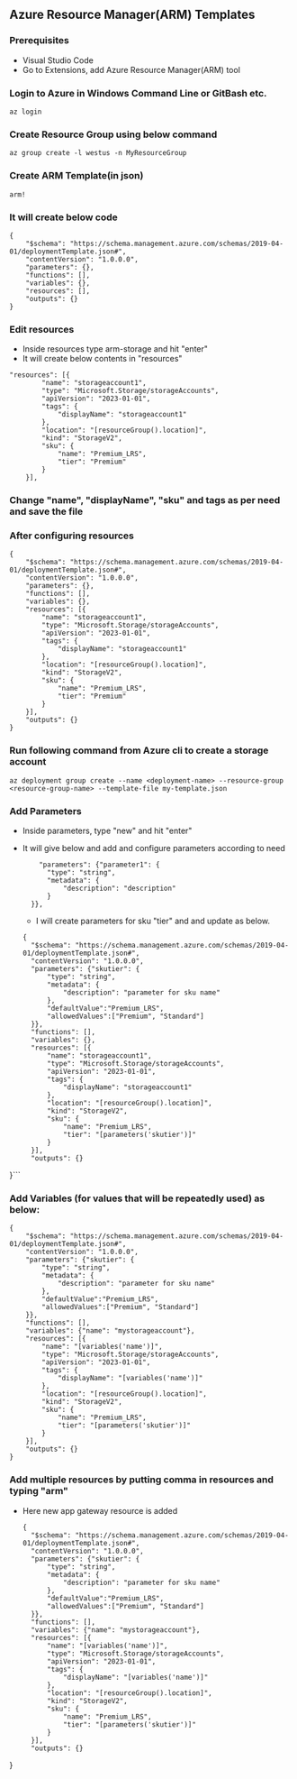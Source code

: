 ## Azure Resource Manager(ARM) Templates

### Prerequisites
- Visual Studio Code
- Go to Extensions, add Azure Resource Manager(ARM) tool

### Login to Azure in Windows Command Line or GitBash etc.
```
az login
```
### Create Resource Group using below command

```
az group create -l westus -n MyResourceGroup
```
### Create ARM Template(in json)
```
arm!
```
### It will create below code
```
{
    "$schema": "https://schema.management.azure.com/schemas/2019-04-01/deploymentTemplate.json#",
    "contentVersion": "1.0.0.0",
    "parameters": {},
    "functions": [],
    "variables": {},
    "resources": [],
    "outputs": {}
}

```

### Edit resources
- Inside resources type arm-storage and hit "enter"
- It will create below contents in "resources"

```
"resources": [{
        "name": "storageaccount1",
        "type": "Microsoft.Storage/storageAccounts",
        "apiVersion": "2023-01-01",
        "tags": {
            "displayName": "storageaccount1"
        },
        "location": "[resourceGroup().location]",
        "kind": "StorageV2",
        "sku": {
            "name": "Premium_LRS",
            "tier": "Premium"
        }
    }],
```
### Change "name", "displayName", "sku" and tags as per need and save the file

### After configuring resources
```
{
    "$schema": "https://schema.management.azure.com/schemas/2019-04-01/deploymentTemplate.json#",
    "contentVersion": "1.0.0.0",
    "parameters": {},
    "functions": [],
    "variables": {},
    "resources": [{
        "name": "storageaccount1",
        "type": "Microsoft.Storage/storageAccounts",
        "apiVersion": "2023-01-01",
        "tags": {
            "displayName": "storageaccount1"
        },
        "location": "[resourceGroup().location]",
        "kind": "StorageV2",
        "sku": {
            "name": "Premium_LRS",
            "tier": "Premium"
        }
    }],
    "outputs": {}
}
```
### Run following command from Azure cli to create a storage account
```
az deployment group create --name <deployment-name> --resource-group <resource-group-name> --template-file my-template.json

```

### Add Parameters
- Inside parameters, type "new" and hit "enter"
- It will give below and add and configure parameters according to need
  ```
      "parameters": {"parameter1": {
        "type": "string",
        "metadata": {
            "description": "description"
        }
    }},

  ```

  - I will create parameters for sku "tier" and and update as below.
  

  ```
  {
    "$schema": "https://schema.management.azure.com/schemas/2019-04-01/deploymentTemplate.json#",
    "contentVersion": "1.0.0.0",
    "parameters": {"skutier": {
        "type": "string",
        "metadata": {
            "description": "parameter for sku name"
        },
        "defaultValue":"Premium_LRS",
        "allowedValues":["Premium", "Standard"]
    }},
    "functions": [],
    "variables": {},
    "resources": [{
        "name": "storageaccount1",
        "type": "Microsoft.Storage/storageAccounts",
        "apiVersion": "2023-01-01",
        "tags": {
            "displayName": "storageaccount1"
        },
        "location": "[resourceGroup().location]",
        "kind": "StorageV2",
        "sku": {
            "name": "Premium_LRS",
            "tier": "[parameters('skutier')]"
        }
    }],
    "outputs": {}
}```

### Add Variables (for values that will be repeatedly used) as below:

```
{
    "$schema": "https://schema.management.azure.com/schemas/2019-04-01/deploymentTemplate.json#",
    "contentVersion": "1.0.0.0",
    "parameters": {"skutier": {
        "type": "string",
        "metadata": {
            "description": "parameter for sku name"
        },
        "defaultValue":"Premium_LRS",
        "allowedValues":["Premium", "Standard"]
    }},
    "functions": [],
    "variables": {"name": "mystorageaccount"},
    "resources": [{
        "name": "[variables('name')]",
        "type": "Microsoft.Storage/storageAccounts",
        "apiVersion": "2023-01-01",
        "tags": {
            "displayName": "[variables('name')]"
        },
        "location": "[resourceGroup().location]",
        "kind": "StorageV2",
        "sku": {
            "name": "Premium_LRS",
            "tier": "[parameters('skutier')]"
        }
    }],
    "outputs": {}
}
```
### Add multiple resources by putting comma in resources and typing "arm"
- Here new app gateway resource is added
  ```
  {
    "$schema": "https://schema.management.azure.com/schemas/2019-04-01/deploymentTemplate.json#",
    "contentVersion": "1.0.0.0",
    "parameters": {"skutier": {
        "type": "string",
        "metadata": {
            "description": "parameter for sku name"
        },
        "defaultValue":"Premium_LRS",
        "allowedValues":["Premium", "Standard"]
    }},
    "functions": [],
    "variables": {"name": "mystorageaccount"},
    "resources": [{
        "name": "[variables('name')]",
        "type": "Microsoft.Storage/storageAccounts",
        "apiVersion": "2023-01-01",
        "tags": {
            "displayName": "[variables('name')]"
        },
        "location": "[resourceGroup().location]",
        "kind": "StorageV2",
        "sku": {
            "name": "Premium_LRS",
            "tier": "[parameters('skutier')]"
        }
    }],
    "outputs": {}
}
  ```
